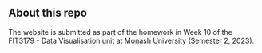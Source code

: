 ## About this repo
The website is submitted as part of the homework in Week 10 of the FIT3179 - Data Visualisation unit at Monash University (Semester 2, 2023).

